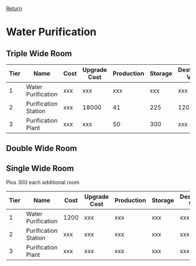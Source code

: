 [Return](../README.md)

Water Purification
===========

## Triple Wide Room

Tier | Name | Cost | Upgrade Cost | Production | Storage | Destruction Value
------|------|------|------|------|------|------
1 | Water Purification | xxx | xxx | xxx | xxx | xxx
2 | Purification Station | xxx | 18000 | 41 | 225 | 1200
3 | Purification Plant | xxx | xxx | 50 | 300 | xxx

## Double Wide Room

## Single Wide Room

Plus 300 each additional room

Tier | Name | Cost | Upgrade Cost | Production | Storage | Destruction Value
------|------|------|------|------|------|------
1 | Water Purification | 1200 | xxx | xxx | xxx | xxx
2 | Purification Station | xxx | xxx | xxx | xxx | xxx
3 | Purification Plant | xxx | xxx | xxx | xxx | xxx
